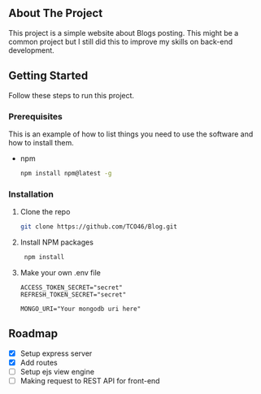 ## About The Project

This project is a simple website about Blogs posting. This might be a common project but I still did this to improve my skills on back-end development.

## Getting Started

Follow these steps to run this project.

### Prerequisites

This is an example of how to list things you need to use the software and how to install them.

-   npm
    ```sh
    npm install npm@latest -g
    ```

### Installation

1. Clone the repo
    ```sh
    git clone https://github.com/TCO46/Blog.git
    ```
2. Install NPM packages
    ```sh
     npm install
    ```
3. Make your own .env file

    ```
    ACCESS_TOKEN_SECRET="secret"
    REFRESH_TOKEN_SECRET="secret"

    MONGO_URI="Your mongodb uri here"
    ```

## Roadmap

-   [x] Setup express server
-   [x] Add routes
-   [ ] Setup ejs view engine
-   [ ] Making request to REST API for front-end
